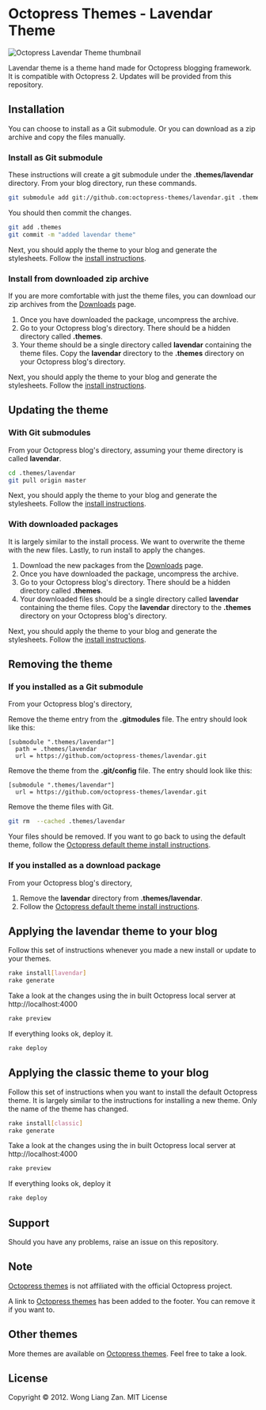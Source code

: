 # Octopress Themes - Lavendar Theme

![Octopress Lavendar Theme thumbnail](https://s3.amazonaws.com/static.octopressthemes.com/thumbnails/lavendar-thumbnail.png)

Lavendar theme is a theme hand made for Octopress blogging framework. It is compatible with Octopress 2. Updates will be provided from this repository.

## Installation

You can choose to install as a Git submodule. Or you can download as a zip archive and copy the files manually.

### Install as Git submodule

These instructions will create a git submodule under the __.themes/lavendar__ directory. From your blog directory, run these commands.

``` sh
git submodule add git://github.com:octopress-themes/lavendar.git .themes/lavendar
```

You should then commit the changes.

``` sh
git add .themes
git commit -m "added lavendar theme"
```

Next, you should apply the theme to your blog and generate the stylesheets. Follow the [install instructions](#applying-the-lavendar-theme-to-your-blog).

### Install from downloaded zip archive

If you are more comfortable with just the theme files, you can download our zip archives from the [Downloads](https://github.com/octopress-themes/lavendar/downloads) page.

1. Once you have downloaded the package, uncompress the archive.
2. Go to your Octopress blog's directory. There should be a hidden directory called __.themes__.
3. Your theme should be a single directory called __lavendar__ containing the theme files. Copy the __lavendar__ directory to the __.themes__ directory on your Octopress blog's directory.

Next, you should apply the theme to your blog and generate the stylesheets. Follow the [install instructions](#applying-the-lavendar-theme-to-your-blog).

## Updating the theme

### With Git submodules

From your Octopress blog's directory, assuming your theme directory is called __lavendar__.

``` sh
cd .themes/lavendar
git pull origin master
```

Next, you should apply the theme to your blog and generate the stylesheets. Follow the [install instructions](#applying-the-lavendar-theme-to-your-blog).

### With downloaded packages

It is largely similar to the install process. We want to overwrite the theme with the new files. Lastly, to run install to apply the changes.

1. Download the new packages from the [Downloads](https://github.com/octopress-themes/lavendar/downloads) page.
2. Once you have downloaded the package, uncompress the archive.
3. Go to your Octopress blog's directory. There should be a hidden directory called __.themes__.
4. Your downloaded files should be a single directory called __lavendar__ containing the theme files. Copy the __lavendar__ directory to the __.themes__ directory on your Octopress blog's directory.

Next, you should apply the theme to your blog and generate the stylesheets. Follow the [install instructions](#applying-the-lavendar-theme-to-your-blog).

## Removing the theme

### If you installed as a Git submodule

From your Octopress blog's directory,

Remove the theme entry from the __.gitmodules__ file. The entry should look like this:
```
[submodule ".themes/lavendar"]
  path = .themes/lavendar
  url = https://github.com/octopress-themes/lavendar.git
```

Remove the theme from the __.git/config__ file. The entry should look like this:
```
[submodule ".themes/lavendar"]
  url = https://github.com/octopress-themes/lavendar.git
```

Remove the theme files with Git.
``` sh
git rm  --cached .themes/lavendar
```

Your files should be removed. If you want to go back to using the default theme, follow the [Octopress default theme install instructions](#applying-the-lavendar-theme-to-your-blog).

### If you installed as a download package

From your Octopress blog's directory,

1. Remove the __lavendar__ directory from __.themes/lavendar__.
2. Follow the [Octopress default theme install instructions](#applying-the-lavendartheme-to-your-blog).

## Applying the lavendar theme to your blog

Follow this set of instructions whenever you made a new install or update to your themes.

``` sh
rake install[lavendar]
rake generate
```

Take a look at the changes using the in built Octopress local server at http://localhost:4000

``` sh
rake preview
```

If everything looks ok, deploy it.

``` sh
rake deploy
```

## Applying the classic theme to your blog

Follow this set of instructions when you want to install the default Octopress theme. It is largely similar to the instructions for installing a new theme. Only the name of the theme has changed.

``` sh
rake install[classic]
rake generate
```

Take a look at the changes using the in built Octopress local server at http://localhost:4000

``` sh
rake preview
```

If everything looks ok, deploy it

``` sh
rake deploy
```

## Support

Should you have any problems, raise an issue on this repository.

## Note

[Octopress themes](http://octopressthemes.com) is not affiliated with the official Octopress project.

A link to [Octopress themes](http://octopressthemes.com) has been added to the footer. You can remove it if you want to.

## Other themes

More themes are available on [Octopress themes](http://octopressthemes.com). Feel free to take a look.

## License

Copyright &copy; 2012. Wong Liang Zan. MIT License
